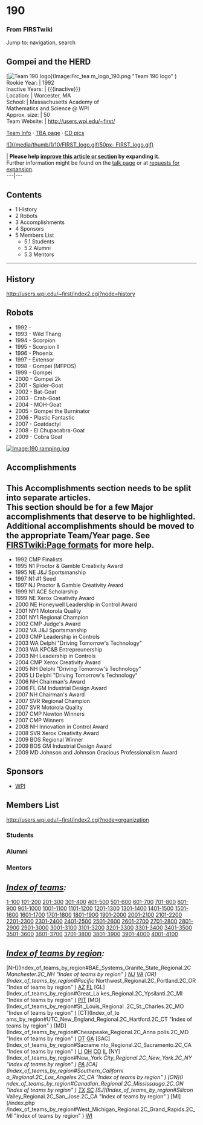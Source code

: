 

# 190

### From FIRSTwiki

Jump to: navigation, search

Gompei and the HERD  
---  
[![Team 190 logo](/media/9/92/Frc_team_logo_190.png)](Image:Frc_tea
m_logo_190.png "Team 190 logo" )  
Rookie Year: | 1992  
Inactive Years: | {{{inactive}}}  
Location: | Worcester, MA  
School: | Massachusetts Academy of  
Mathematics and Science @ WPI  
Approx. size: | 50  
Team Website: | <http://users.wpi.edu/~first/>  
  
[Team Info](http://frclinks.appspot.com/t/190
"http://frclinks.appspot.com/t/190" ) · [TBA
page](http://www.thebluealliance.com/team/190
"http://www.thebluealliance.com/team/190" ) · [CD
pics](http://www.chiefdelphi.com/media/photos/tags/frc190
"http://www.chiefdelphi.com/media/photos/tags/frc190" )  
  
[![](/media/thumb/1/10/FIRST_logo.gif/50px-
FIRST_logo.gif)](Image:FIRST_logo.gif "" )

| **Please help [improve this article or
section](http://www.firstwiki.net/index.php?title=190&action=edit
"http://www.firstwiki.net/index.php?title=190&action=edit" ) by expanding
it.**  
Further information might be found on the [talk
page](/index.php?title=Talk:190&action=edit "Talk:190" ) or at [requests for
expansion](FIRSTwiki:Requests_for_expansion "FIRSTwiki:Requests for
expansion" ).  
---|---  
  
  

## Contents

  * 1 History
  * 2 Robots
  * 3 Accomplishments
  * 4 Sponsors
  * 5 Members List
    * 5.1 Students
    * 5.2 Alumni
    * 5.3 Mentors  
---  
  

## History

<http://users.wpi.edu/~first/index2.cgi?node=history>


## Robots

  * 1992 - 
  * 1993 - Wild Thang 
  * 1994 - Scorpion 
  * 1995 - Scorpion II 
  * 1996 - Phoenix 
  * 1997 - Extensor 
  * 1998 - Gompei (MFPOS) 
  * 1999 - Gompei 
  * 2000 - Gompei 2k 
  * 2001 - Spider-Goat 
  * 2002 - Bat-Goat 
  * 2003 - Crab-Goat 
  * 2004 - MOH-Goat 
  * 2005 - Gompei the Burninator 
  * 2006 - Plastic Fantastic 
  * 2007 - Goatdactyl 
  * 2008 - El Chupacabra-Goat 
  * 2009 - Cobra Goat 

[![Image:190
ramping.jpg](/media/0/0d/190_ramping.jpg)](Image:190_ramping.jpg
"Image:190 ramping.jpg" )


## Accomplishments

**This Accomplishments section needs to be split into separate articles.**   
This section should be for a few Major accomplishments that deserve to be
highlighted.  
Additional accomplishments should be moved to the appropriate Team/Year page.
See [FIRSTwiki:Page formats](FIRSTwiki:Page_formats "FIRSTwiki:Page
formats" ) for more help.  
---  
  
  * 1992 CMP Finalists 
  * 1995 N1 Proctor &amp; Gamble Creativity Award 
  * 1995 NE J&amp;J Sportsmanship 
  * 1997 N1 #1 Seed 
  * 1997 NJ Proctor &amp; Gamble Creativity Award 
  * 1999 N1 ACE Scholarship 
  * 1999 NE Xerox Creativity Award 
  * 2000 NE Honeywell Leadership in Control Award 
  * 2001 NY1 Motorola Quality 
  * 2001 NY1 Regional Champion 
  * 2002 CMP Judge's Award 
  * 2002 VA J&amp;J Sportsmanship 
  * 2003 CMP Leadership in Controls 
  * 2003 WA Delphi "Driving Tomorrow's Technology" 
  * 2003 WA KPC&amp;B Entrepreunership 
  * 2003 NH Leadership in Controls 
  * 2004 CMP Xerox Creativity Award 
  * 2005 NH Delphi "Driving Tomorrow's Technology" 
  * 2005 LI Delphi "Driving Tomorrow's Technology" 
  * 2006 NH Chairman's Award 
  * 2006 FL GM Industrial Design Award 
  * 2007 NH Chairman's Award 
  * 2007 SVR Regional Champion 
  * 2007 SVR Motorola Quality 
  * 2007 CMP Newton Winners 
  * 2007 CMP Winners 
  * 2008 NH Innovation in Control Award 
  * 2008 SVR Xerox Creativity Award 
  * 2009 BOS Regional Winner 
  * 2009 BOS GM Industrial Design Award 
  * 2009 MD Johnson and Johnson Gracious Professionalism Award 


## Sponsors

  * [WPI](http://www.wpi.edu "http://www.wpi.edu" )


## Members List

<http://users.wpi.edu/~first/index2.cgi?node=organization>


### Students


### Alumni


### Mentors

_[Index of teams](Index_of_teams "Index of teams" ):_  
---  
  
[1-100](Index_of_teams#1-100 "Index of teams" )
[101-200](Index_of_teams#101-200 "Index of teams" )
[201-300](Index_of_teams#201-300 "Index of teams" )
[301-400](Index_of_teams#301-400 "Index of teams" )
[401-500](Index_of_teams#401-500 "Index of teams" )
[501-600](Index_of_teams#501-600 "Index of teams" )
[601-700](Index_of_teams#601-700 "Index of teams" )
[701-800](Index_of_teams#701-800 "Index of teams" )
[801-900](Index_of_teams#801-900 "Index of teams" )
[901-1000](Index_of_teams#901-1000 "Index of teams" )
[1001-1100](Index_of_teams#1001-1100 "Index of teams" )
[1101-1200](Index_of_teams#1101-1200 "Index of teams" )
[1201-1300](Index_of_teams#1201-1300 "Index of teams" )
[1301-1400](Index_of_teams#1301-1400 "Index of teams" )
[1401-1500](Index_of_teams#1401-1500 "Index of teams" )
[1501-1600](Index_of_teams#1501-1600 "Index of teams" )
[1601-1700](Index_of_teams#1601-1700 "Index of teams" )
[1701-1800](Index_of_teams#1701-1800 "Index of teams" )
[1801-1900](Index_of_teams#1801-1900 "Index of teams" )
[1901-2000](Index_of_teams#1901-2000 "Index of teams" )
[2001-2100](Index_of_teams#2001-2100 "Index of teams" )
[2101-2200](Index_of_teams#2101-2200 "Index of teams" )
[2201-2300](Index_of_teams#2201-2300 "Index of teams" )
[2301-2400](Index_of_teams#2301-2400 "Index of teams" )
[2401-2500](Index_of_teams#2401-2500 "Index of teams" )
[2501-2600](Index_of_teams#2501-2600 "Index of teams" )
[2601-2700](Index_of_teams#2601-2700 "Index of teams" )
[2701-2800](Index_of_teams#2701-2800 "Index of teams" )
[2801-2900](Index_of_teams#2801-2900 "Index of teams" )
[2901-3000](Index_of_teams#2901-3000 "Index of teams" )
[3001-3100](Index_of_teams#3001-3100 "Index of teams" )
[3101-3200](Index_of_teams#3101-3200 "Index of teams" )
[3201-3300](Index_of_teams#3201-3300 "Index of teams" )
[3301-3400](Index_of_teams#3301-3400 "Index of teams" )
[3401-3500](Index_of_teams#3401-3500 "Index of teams" )
[3501-3600](Index_of_teams#3501-3600 "Index of teams" )
[3601-3700](Index_of_teams#3601-3700 "Index of teams" )
[3701-3800](Index_of_teams#3701-3800 "Index of teams" )
[3801-3900](Index_of_teams#3801-3900 "Index of teams" )
[3901-4000](Index_of_teams#3901-4000 "Index of teams" )
[4001-4100](Index_of_teams#4001-4100 "Index of teams" )  
  
_[Index of teams by region](Index_of_teams_by_region "Index of
teams by region" ):_  
---  
  
[NH](Index_of_teams_by_region#BAE_Systems_Granite_State_Regional.2C
_Manchester.2C_NH "Index of teams by region" )
[NJ](Index_of_teams_by_region#New_Jersey_Regional.2C_Trenton.2C_NJ
"Index of teams by region" )
[VA](Index_of_teams_by_region#NASA.2FVCU_Regional.2C_Richmond.2C_VA
"Index of teams by region" ) [OR](Index_of_teams_by_region#Pacific_
Northwest_Regional.2C_Portland.2C_OR "Index of teams by region" )
[AZ](Index_of_teams_by_region#Arizona_Regional.2C_Phoenix.2C_AZ
"Index of teams by region" )
[FL](Index_of_teams_by_region#Florida_Regional.2C_Orlando.2C_FL
"Index of teams by region" ) [GL](Index_of_teams_by_region#Great_La
kes_Regional.2C_Ypsilanti.2C_MI "Index of teams by region" ) [PIT](
Index_of_teams_by_region#Pittsburgh_Regional.2C_Pittsburgh.2C_PA "Index of
teams by region" ) [MO](Index_of_teams_by_region#St._Louis_Regional
.2C_St._Charles.2C_MO "Index of teams by region" ) [CT](Index_of_te
ams_by_region#UTC_New_England_Regional.2C_Hartford.2C_CT "Index of teams by
region" ) [MD](Index_of_teams_by_region#Chesapeake_Regional.2C_Anna
polis.2C_MD "Index of teams by region" )
[DT](Index_of_teams_by_region#Detroit_Regional.2C_Detroit.2C_MI
"Index of teams by region" )
[GA](Index_of_teams_by_region#Peachtree_Regional.2C_Duluth.2C_GA
"Index of teams by region" ) [SAC](Index_of_teams_by_region#Sacrame
nto_Regional.2C_Sacramento.2C_CA "Index of teams by region" ) [LI](
Index_of_teams_by_region#SBPLI_Long_Island_Regional.2C_Brentwood.2C_NY "Index
of teams by region" )
[OH](Index_of_teams_by_region#Buckeye_Regional.2C_Cleveland.2C_OH
"Index of teams by region" )
[CO](Index_of_teams_by_region#Colorado_Regional.2C_Denver.2C_CO
"Index of teams by region" )
[IL](Index_of_teams_by_region#Midwest_Regional.2C_Evanston.2C_IL
"Index of teams by region" ) [NY](Index_of_teams_by_region#New_York
_City_Regional.2C_New_York.2C_NY "Index of teams by region" ) [PA](
Index_of_teams_by_region#Philadelphia_Regional.2C_Philadelphia.2C_PA "Index of
teams by region" ) [CA](Index_of_teams_by_region#Southern_Californi
a_Regional.2C_Los_Angeles.2C_CA "Index of teams by region" ) [ON](I
ndex_of_teams_by_region#Canadian_Regional.2C_Mississauga.2C_ON "Index of teams
by region" )
[TX](Index_of_teams_by_region#Lone_Star_Regional.2C_Houston.2C_TX
"Index of teams by region" )
[SC](Index_of_teams_by_region#Palmetto_Regional.2C_Columbia.2C_SC
"Index of teams by region" ) [SJ](Index_of_teams_by_region#Silicon_
Valley_Regional.2C_San_Jose.2C_CA "Index of teams by region" ) [MI](/index.php
/Index_of_teams_by_region#West_Michigan_Regional.2C_Grand_Rapids.2C_MI "Index
of teams by region" )
[WI](Index_of_teams_by_region#Wisconsin_Regional.2C_Milwaukee.2C_WI
"Index of teams by region" )  
  

